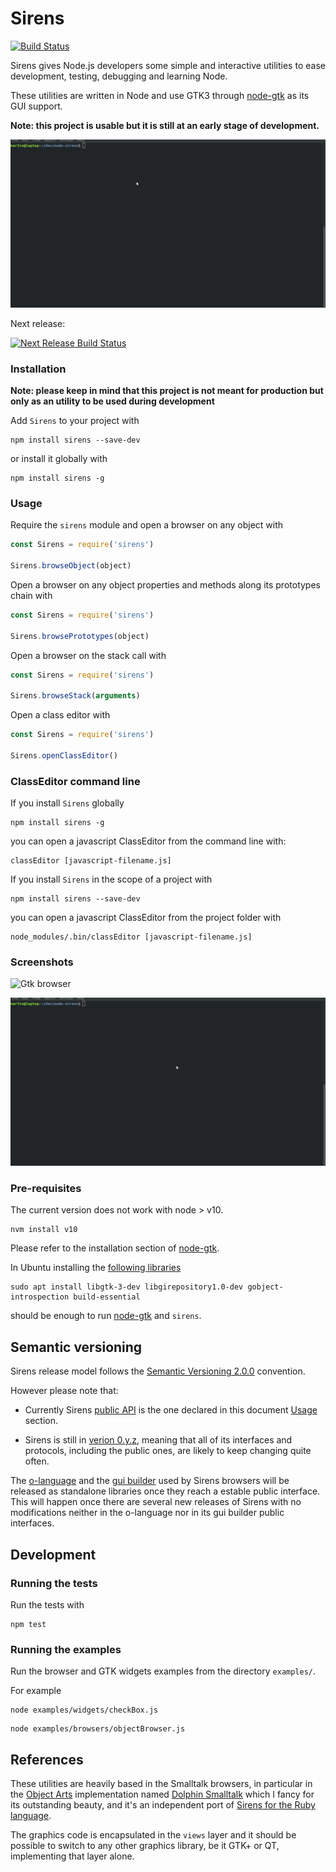 # Sirens

[![Build Status](https://travis-ci.org/haijin-development/node-sirens.svg?branch=master)](https://travis-ci.org/haijin-development/node-sirens)

Sirens gives Node.js developers some simple and interactive utilities to ease development, testing, debugging and learning Node.

These utilities are written in Node and use GTK3 through [node-gtk](https://www.npmjs.com/package/node-gtk) as its GUI support.

**Note: this project is usable but it is still at an early stage of development.**

![Object browser](./docs/browsing-stack.gif)

Next release:

[![Next Release Build Status](https://travis-ci.org/haijin-development/node-sirens.svg?branch=development)](https://travis-ci.org/haijin-development/node-sirens)

### Installation

**Note: please keep in mind that this project is not meant for production but only as an utility to be used during development**

Add `Sirens` to your project with

```
npm install sirens --save-dev
```

or install it globally with

```
npm install sirens -g
```

### Usage

Require the `sirens` module and open a browser on any object with

```javascript
const Sirens = require('sirens')

Sirens.browseObject(object)
```

Open a browser on any object properties and methods along its prototypes chain with

```javascript
const Sirens = require('sirens')

Sirens.browsePrototypes(object)
```

Open a browser on the stack call with

```javascript
const Sirens = require('sirens')

Sirens.browseStack(arguments)
```

Open a class editor with

```javascript
const Sirens = require('sirens')

Sirens.openClassEditor()
```

### ClassEditor command line

If you install `Sirens` globally

```
npm install sirens -g
```

you can open a javascript ClassEditor from the command line with:

```
classEditor [javascript-filename.js]
```

If you install `Sirens` in the scope of a project with

```
npm install sirens --save-dev
```

you can open a javascript ClassEditor from the project folder with

```
node_modules/.bin/classEditor [javascript-filename.js]
```

### Screenshots

![Gtk browser](./docs/browsing-object.gif)

![Class editor](./docs/editing-class.gif)


### Pre-requisites

The current version does not work with node > v10.

```
nvm install v10
```

Please refer to the installation section of [node-gtk](https://www.npmjs.com/package/node-gtk#installing-and-building).


In Ubuntu installing the [following libraries](./.travis.yml#L10)

```
sudo apt install libgtk-3-dev libgirepository1.0-dev gobject-introspection build-essential
```

should be enough to run [node-gtk](https://www.npmjs.com/package/node-gtk#installing-and-building) and `sirens`.


## Semantic versioning

Sirens release model follows the [Semantic Versioning 2.0.0](https://semver.org/) convention.

However please note that:

- Currently Sirens [public API](https://semver.org/#spec-item-1) is the one declared in this document [Usage](./README.md/#usage) section.

- Sirens is still in [verion 0.y.z](https://semver.org/#spec-item-4), meaning that all of its interfaces and protocols, including the public ones, are likely to keep changing quite often.

The [o-language](./src/o-language) and the [gui builder](./src/gui) used by Sirens browsers will be released as standalone libraries once they reach a estable public interface. This will happen once there are several new releases of Sirens with no modifications neither in the o-language nor in its gui builder public interfaces.

## Development

### Running the tests

Run the tests with 

```
npm test
```

### Running the examples

Run the browser and GTK widgets examples from the directory `examples/`.

For example

```
node examples/widgets/checkBox.js
```

```
node examples/browsers/objectBrowser.js
```

## References

These utilities are heavily based in the Smalltalk browsers, in particular in the [Object Arts](https://www.object-arts.com/)
implementation named [Dolphin Smalltalk](https://github.com/dolphinsmalltalk/Dolphin) which I fancy for its
outstanding beauty, and it's an independent port of [Sirens for the Ruby language](https://github.com/haijin-development/ruby-sirens).

The graphics code is encapsulated in the `views` layer and it should be possible to switch to any other graphics library, be it GTK+ or QT, implementing that layer alone.